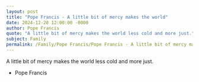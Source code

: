 ```yaml
---
layout: post
title: "Pope Francis - A little bit of mercy makes the world"
date: 2024-12-28 12:00:00 -0000
author: Pope Francis
quote: "A little bit of mercy makes the world less cold and more just."
subject: Family
permalink: /Family/Pope Francis/Pope Francis - A little bit of mercy makes the world
---
```


A little bit of mercy makes the world less cold and more just.

- Pope Francis
